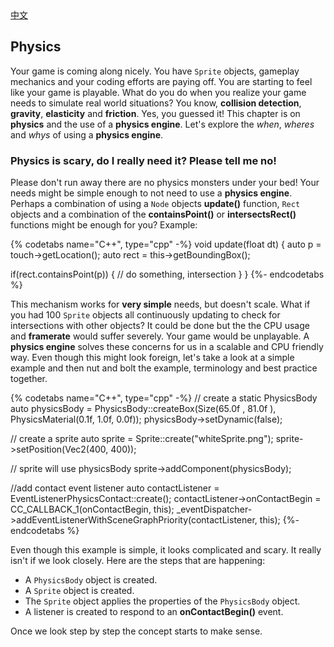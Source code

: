 <div class="langs">
  <a href="#" class="btn" onclick="toggleLanguage()">中文</a>
</div>

## Physics
Your game is coming along nicely. You have `Sprite` objects, gameplay mechanics
and your coding efforts are paying off. You are starting to feel like your game
is playable. What do you do when you realize your game needs to simulate real
world situations? You know, __collision detection__, __gravity__, __elasticity__ and
__friction__. Yes, you guessed it! This chapter is on __physics__ and the use of a
__physics engine__. Let's explore the *when*, *wheres* and *whys* of using a
__physics engine__.

### Physics is scary, do I really need it? Please tell me no!
Please don't run away there are no physics monsters under your bed! Your needs
might be simple enough to not need to use a __physics engine__. Perhaps a combination
of using a `Node` objects __update()__ function, `Rect` objects and a combination
of the __containsPoint()__ or __intersectsRect()__ functions might be enough for
you? Example:

{% codetabs name="C++", type="cpp" -%}
void update(float dt)
{
  auto p = touch->getLocation();
  auto rect = this->getBoundingBox();

  if(rect.containsPoint(p))
  {
      // do something, intersection
  }
}
{%- endcodetabs %}

This mechanism works for __very simple__ needs, but doesn't scale. What if you had
100 `Sprite` objects all continuously updating to check for intersections with
other objects? It could be done but the the CPU usage and __framerate__ would suffer
severely. Your game would be unplayable. A __physics engine__ solves these concerns
for us in a scalable and CPU friendly way. Even though this might look foreign,
let's take a look at a simple example and then nut and bolt the example,
terminology and best practice together.

{% codetabs name="C++", type="cpp" -%}
// create a static PhysicsBody
auto physicsBody = PhysicsBody::createBox(Size(65.0f , 81.0f ), PhysicsMaterial(0.1f, 1.0f, 0.0f));
physicsBody->setDynamic(false);

// create a sprite
auto sprite = Sprite::create("whiteSprite.png");
sprite->setPosition(Vec2(400, 400));

// sprite will use physicsBody
sprite->addComponent(physicsBody);

//add contact event listener
auto contactListener = EventListenerPhysicsContact::create();
contactListener->onContactBegin = CC_CALLBACK_1(onContactBegin, this);
_eventDispatcher->addEventListenerWithSceneGraphPriority(contactListener, this);
{%- endcodetabs %}

Even though this example is simple, it looks complicated and scary. It really
isn't if we look closely. Here are the steps that are happening:

  * A `PhysicsBody` object is created.
  * A `Sprite` object is created.
  * The `Sprite` object applies the properties of the `PhysicsBody` object.
  * A listener is created to respond to an __onContactBegin()__ event.

Once we look step by step the concept starts to make sense.
